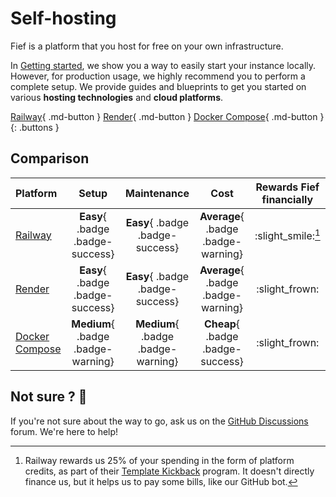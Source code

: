 # Self-hosting

Fief is a platform that you host for free on your own infrastructure.

In [Getting started](../getting-started/local-instance.md), we show you a way to easily start your instance locally. However, for production usage, we highly recommend you to perform a complete setup. We provide guides and blueprints to get you started on various **hosting technologies** and **cloud platforms**.


[Railway](./deployment/railway.md){ .md-button }
[Render](./deployment/render.md){ .md-button }
[Docker Compose](./deployment/docker-compose.md){ .md-button }
{: .buttons }

## Comparison

| Platform                                         |               Setup                |            Maintenance             |                Cost                 | Rewards Fief financially |
| :----------------------------------------------- | :--------------------------------: | :--------------------------------: | :---------------------------------: | :----------------------: |
| [Railway](./deployment/railway.md)               |  **Easy**{ .badge .badge-success}  |  **Easy**{ .badge .badge-success}  | **Average**{ .badge .badge-warning} |    :slight_smile:[^1]    |
| [Render](./deployment/render.md)                 |  **Easy**{ .badge .badge-success}  |  **Easy**{ .badge .badge-success}  | **Average**{ .badge .badge-warning} |      :slight_frown:      |
| [Docker Compose](./deployment/docker-compose.md) | **Medium**{ .badge .badge-warning} | **Medium**{ .badge .badge-warning} |  **Cheap**{ .badge .badge-success}  |      :slight_frown:      |

[^1]: Railway rewards us 25% of your spending in the form of platform credits, as part of their [Template Kickback](https://railway.app/open-source-kickback) program. It doesn't directly finance us, but it helps us to pay some bills, like our GitHub bot.

## Not sure ? 🤔

If you're not sure about the way to go, ask us on the [GitHub Discussions](https://github.com/orgs/fief-dev/discussions) forum. We're here to help!
